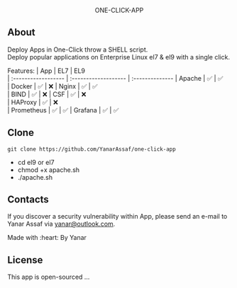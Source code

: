 <p align="center">ONE-CLICK-APP</p>


## About

Deploy Apps in One-Click throw a SHELL script. <br/>
Deploy popular applications on Enterprise Linux el7 & el9 with a single click.

Features:
| App              | EL7           | EL9                   
| :------------------ | :------------------- | :-------------- 
| Apache        | :white_check_mark:       | :white_check_mark:  
| Docker        | :white_check_mark:       | :x: 
| Nginx        | :white_check_mark:       | :white_check_mark:  
| BIND        | :white_check_mark:       | :x: 
| CSF        | :white_check_mark:       | :x:  
| HAProxy        | :white_check_mark:       | :x:   
|  Prometheus | :white_check_mark:       | :white_check_mark: 
|  Grafana | :white_check_mark:       | :white_check_mark: 


## Clone
```
git clone https://github.com/YanarAssaf/one-click-app
```
- cd el9 or el7
- chmod +x apache.sh
- ./apache.sh


## Contacts

If you discover a security vulnerability within App, please send an e-mail to Yanar Assaf via [yanar@outlook.com](mailto:yanar@outlook.com).
<p class="love">Made with :heart: By Yanar</p>

## License

This app is open-sourced ...
